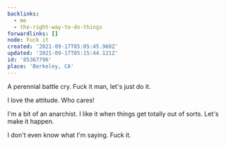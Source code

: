 ```yaml
---
backlinks:
  - me
  - the-right-way-to-do-things
forwardlinks: []
node: Fuck it
created: '2021-09-17T05:05:45.960Z'
updated: '2021-09-17T05:15:44.121Z'
id: '85367796'
place: 'Berkeley, CA'
---
```

A perennial battle cry. Fuck it man, let's just do it. 

I love the attitude. Who cares! 

I'm a bit of an anarchist. I like it when things get totally out of sorts. Let's make it happen. 

I don't even know what I'm saying. Fuck it.


